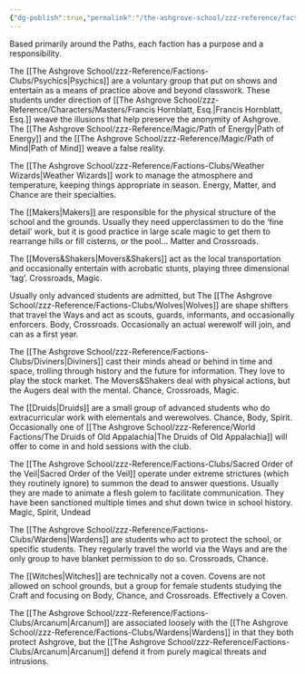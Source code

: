 ```yaml
---
{"dg-publish":true,"permalink":"/the-ashgrove-school/zzz-reference/factions-clubs/ashgrove-factions/"}
---
```


Based primarily around the Paths, each faction has a purpose and a responsibility.

The [[The Ashgrove School/zzz-Reference/Factions-Clubs/Psychics\|Psychics]] are a voluntary group that put on shows and entertain as a means of practice above and beyond classwork. These students under direction of [[The Ashgrove School/zzz-Reference/Characters/Masters/Francis Hornblatt, Esq.\|Francis Hornblatt, Esq.]] weave the illusions that help preserve the anonymity of Ashgrove. The [[The Ashgrove School/zzz-Reference/Magic/Path of Energy\|Path of Energy]] and the [[The Ashgrove School/zzz-Reference/Magic/Path of Mind\|Path of Mind]] weave a false reality.

The [[The Ashgrove School/zzz-Reference/Factions-Clubs/Weather Wizards\|Weather Wizards]] work to manage the atmosphere and temperature, keeping things appropriate in season. Energy, Matter, and Chance are their specialties.

The [[Makers\|Makers]] are responsible for the physical structure of the school and the grounds. Usually they need upperclassmen to do the ‘fine detail’ work, but it is good practice in large scale magic to get them to rearrange hills or fill cisterns, or the pool… Matter and Crossroads.

The [[Movers&Shakers\|Movers&Shakers]] act as the local transportation and occasionally entertain with acrobatic stunts, playing three dimensional ‘tag’. Crossroads, Magic.

Usually only advanced students are admitted, but The [[The Ashgrove School/zzz-Reference/Factions-Clubs/Wolves\|Wolves]] are shape shifters that travel the Ways and act as scouts, guards, informants, and occasionally enforcers. Body, Crossroads. Occasionally an actual werewolf will join, and can as a first year.

The [[The Ashgrove School/zzz-Reference/Factions-Clubs/Diviners\|Diviners]] cast their minds ahead or behind in time and space, trolling through history and the future for information. They love to play the stock market. The Movers&Shakers deal with physical actions, but the Augers deal with the mental. Chance, Crossroads, Magic.

The [[Druids\|Druids]] are a small group of advanced students who do extracurricular work with elementals and werewolves. Chance, Body, Spirit. Occasionally one of [[The Ashgrove School/zzz-Reference/World Factions/The Druids of Old Appalachia\|The Druids of Old Appalachia]] will offer to come in and hold sessions with the club.

The [[The Ashgrove School/zzz-Reference/Factions-Clubs/Sacred Order of the Veil\|Sacred Order of the Veil]] operate under extreme strictures (which they routinely ignore) to summon the dead to answer questions. Usually they are made to animate a flesh golem to facilitate communication. They have been sanctioned multiple times and shut down twice in school history. Magic, Spirit, Undead

The [[The Ashgrove School/zzz-Reference/Factions-Clubs/Wardens\|Wardens]] are students who act to protect the school, or specific students. They regularly travel the world via the Ways and are the only group to have blanket permission to do so. Crossroads, Chance.

The [[Witches\|Witches]] are technically not a coven. Covens are not allowed on school grounds, but a group for female students studying the Craft and focusing on Body, Chance, and Crossroads. Effectively a Coven.

The [[The Ashgrove School/zzz-Reference/Factions-Clubs/Arcanum\|Arcanum]] are associated loosely with the [[The Ashgrove School/zzz-Reference/Factions-Clubs/Wardens\|Wardens]] in that they both protect Ashgrove, but the [[The Ashgrove School/zzz-Reference/Factions-Clubs/Arcanum\|Arcanum]] defend it from purely magical threats and intrusions.